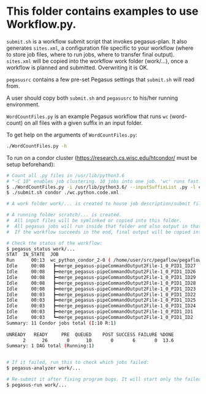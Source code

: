 # This folder contains examples to use Workflow.py.

`submit.sh` is a workflow submit script that invokes pegasus-plan. It also generates `sites.xml`, a configuration file specific to your workflow (where to store job files, where to run jobs, where to transfer final output). `sites.xml` will be copied into the workflow work folder (work/...), once a workflow is planned and submitted. Overwriting it is OK.

`pegasusrc` contains a few pre-set Pegasus settings that `submit.sh` will read from.

A user should copy both `submit.sh` and `pegasusrc` to his/her running environment.

`WordCountFiles.py` is an example Pegasus workflow that runs `wc` (word-count) on all files with a given suffix in an input folder.

To get help on the arguments of `WordCountFiles.py`:
```bash
./WordCountFiles.py -h
```

To run on a condor cluster (https://research.cs.wisc.edu/htcondor/ must be setup beforehand):

```bash
# Count all .py files in /usr/lib/python3.6
# "-C 10" enables job clustering. 10 jobs into one job. 'wc' runs fast. Better to cluster them.
$ ./WordCountFiles.py -i /usr/lib/python3.6/ --inputSuffixList .py -l condor -o wc.python.code.xml -C 10
$ ./submit.sh condor ./wc.python.code.xml

# A work folder work/... is created to house job description/submit files, job status files, etc.

# A running folder scratch/... is created.
#  All input files will be symlinked or copied into this folder.
#  All pegasus jobs will run inside that folder and also output in that folder.
#  If the workflow succeeds in the end, final output will be copied into a new folder, ./..., in the current directory.

# Check the status of the workflow:
$ pegasus_status work/...
STAT  IN_STATE  JOB                                                                                                           
Run      00:13  wc_python_condor_2-0 ( /home/user/src/pegaflow/pegaflow/example/work/wc.python.code.2020.Apr.1T113305 )       
Idle     00:08   ┣━merge_pegasus-pipeCommandOutput2File-1_0_PID1_ID27                                                         
Idle     00:08   ┣━merge_pegasus-pipeCommandOutput2File-1_0_PID1_ID26                                                     
Idle     00:08   ┣━merge_pegasus-pipeCommandOutput2File-1_0_PID1_ID29                                    
Idle     00:08   ┣━merge_pegasus-pipeCommandOutput2File-1_0_PID1_ID28                                  
Idle     00:08   ┣━merge_pegasus-pipeCommandOutput2File-1_0_PID1_ID23                                                  
Idle     00:03   ┣━merge_pegasus-pipeCommandOutput2File-1_0_PID1_ID22                         
Idle     00:03   ┣━merge_pegasus-pipeCommandOutput2File-1_0_PID1_ID25                                                  
Idle     00:03   ┣━merge_pegasus-pipeCommandOutput2File-1_0_PID1_ID24                                                         
Idle     00:03   ┣━merge_pegasus-pipeCommandOutput2File-1_0_PID1_ID1                                                          
Idle     00:03   ┗━merge_pegasus-pipeCommandOutput2File-1_0_PID1_ID2                                     
Summary: 11 Condor jobs total (I:10 R:1)                                                               
                                                                                                               
UNREADY   READY     PRE  QUEUED    POST SUCCESS FAILURE %DONE                                            
      2      26       0      10       0       6       0  13.6                                                          
Summary: 1 DAG total (Running:1)


# If it failed, run this to check which jobs failed:
$ pegasus-analyzer work/...

# Re-submit it after fixing program bugs. It will start only the failed jobs.
$ pegasus-run work/...

```
